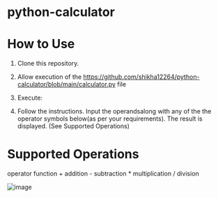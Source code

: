 # python-calculator

# How to Use
1. Clone this repository.

2. Allow execution of the https://github.com/shikha12264/python-calculator/blob/main/calculator.py file

3. Execute:

4. Follow the instructions. Input the operandsalong with any of the the operator symbols below(as per your requirements). The result 
is displayed. (See Supported Operations)

# Supported Operations

operator 	function
    +	    addition
    -	    subtraction
    *	    multiplication
    /	    division

![image](https://user-images.githubusercontent.com/64529469/107082857-cd6f6480-681a-11eb-9983-f5183fe325b8.png)
